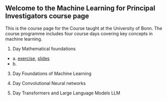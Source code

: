 ## Welcome to the Machine Learning for Principal Investigators course page

This is the course page for the Course taught at the University of Bonn.
The course programme includes four course days covering key concepts in machine learning.

1. Day Mathematical foundations
  - a. [exercise](https://github.com/Machine-Learning-for-PIs/01a_intro_exercise), [slides](https://github.com/Machine-Learning-for-PIs/01a_slides_intro/blob/main/presentation.pdf)
  - b.

3. Day Foundations of Machine Learning

4. Day Convolutional Neural networks

5. Day Transformers and Large Language Models LLM
 
